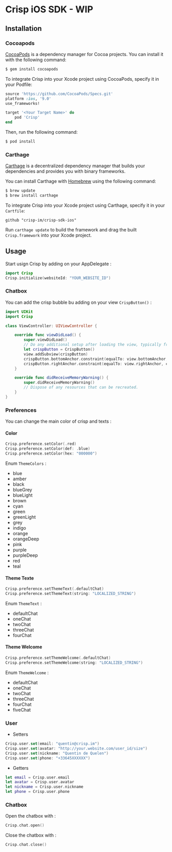 # Crisp iOS SDK - WIP

## Installation


### Cocoapods

[CocoaPods](http://cocoapods.org) is a dependency manager for Cocoa projects. You can install it with the following command:

```bash
$ gem install cocoapods
```

To integrate Crisp into your Xcode project using CocoaPods, specify it in your Podfile:

```ruby
source 'https://github.com/CocoaPods/Specs.git'
platform :ios, '9.0'
use_frameworks!

target '<Your Target Name>' do
    pod 'Crisp'
end
```

Then, run the following command:

```bash
$ pod install
```

### Carthage

[Carthage](https://github.com/Carthage/Carthage) is a decentralized dependency manager that builds your dependencies and provides you with binary frameworks.

You can install Carthage with [Homebrew](http://brew.sh/) using the following command:

```bash
$ brew update
$ brew install carthage
```

To integrate Crisp into your Xcode project using Carthage, specify it in your `Cartfile`:

```ogdl
github "crisp-im/crisp-sdk-ios"
```

Run `carthage update` to build the framework and drag the built `Crisp.framework` into your Xcode project.

## Usage

Start usign Crisp by adding on your AppDelegate :

```Swift
import Crisp
Crisp.initialize(websiteId: "YOUR_WEBSITE_ID")
```

### Chatbox

You can add the crisp bubble bu adding on your view `CrispButton()` :

```Swift
import UIKit
import Crisp

class ViewController: UIViewController {

    override func viewDidLoad() {
        super.viewDidLoad()
        // Do any additional setup after loading the view, typically from a nib.
        let crispButton = CrispButton()
        view.addSubview(crispButton)
        crispButton.bottomAnchor.constraint(equalTo: view.bottomAnchor, constant: -20).isActive = true
        crispButton.rightAnchor.constraint(equalTo: view.rightAnchor, constant: -20).isActive = true
    }

    override func didReceiveMemoryWarning() {
        super.didReceiveMemoryWarning()
        // Dispose of any resources that can be recreated.
    }
}

```

### Preferences

You can change the main color of crisp and texts :

#### Color

```swift
Crisp.preference.setColor(.red)
Crisp.preference.setColor(def: .blue)
Crisp.preference.setColor(hex: "000000")
```

Enum `ThemeColors` :

- blue
- amber
- black
- blueGrey
- blueLight
- brown
- cyan
- green
- greenLight
- grey
- indigo
- orange
- orangeDeep
- pink
- purple
- purpleDeep
- red
- teal

#### Theme Texte

```Swift
Crisp.preference.setThemeText(.defaultChat)
Crisp.preference.setThemeText(string: "LOCALIZED_STRING")
```

Enum `ThemeText` :

- defaultChat
- oneChat
- twoChat
- threeChat
- fourChat

#### Theme Welcome

```Swift
Crisp.preference.setThemeWelcome(.defaultChat)
Crisp.preference.setThemeWelcome(string: "LOCALIZED_STRING")
```

Enum `ThemeWelcome` :

- defaultChat
- oneChat
- twoChat
- threeChat
- fourChat
- fiveChat

### User

- Setters

``` Swift
Crisp.user.set(email: "quentin@crisp.im")
Crisp.user.set(avatar: "http://your.website.com/user_id/size")
Crisp.user.set(nickname: "Quentin de Quelen")
Crisp.user.set(phone: "+33645XXXXXX")
```

- Getters

```Swift
let email = Crisp.user.email
let avatar = Crisp.user.avatar
let nickname = Crisp.user.nickname
let phone = Crisp.user.phone
```

### Chatbox

Open the chatbox with :

```Swift
Crisp.chat.open()
```

Close the chatbox with :

```Swift
Crisp.chat.close()
```
